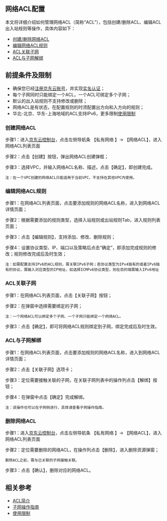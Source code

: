 ## **网络ACL配置**

本文将详细介绍如何管理网络ACL（简称“ACL”），包括创建/删除ACL、编辑ACL出入站规则等操作，具体内容如下：

- [创建/删除网络ACL](network-acl-configuration#user-content-1)
- [编辑网络ACL规则](network-acl-configuration#user-content-2)
- [ACL关联子网](network-acl-configuration#user-content-3)
- [ACL与子网解绑](network-acl-configuration#user-content-4)

## 前提条件及限制

- 确保您已经[注册京东云账号](https://user.jdcloud.com/register?returnUrl=https%3A%2F%2Fwww.jdcloud.com%2F)，并实现[实名认证](https://docs.jdcloud.com/cn/real-name-verification/introduction)；
- 每个子网同时只能绑定一个ACL，一个ACL可绑定多个子网；
- 默认的出入站规则不支持修改或删除；
- 网络ACL是有状态，在配置规则的时须配置出方向和入方向的规则；
- 华北-北京、华东-上海地域的ACL支持IPv6，更多限制[使用限制](../Introduction/Restrictions.md)

### **创建网络ACL**

<div id="user-content-1"> </div>

步骤1：进入[京东云控制台](https://console.jdcloud.com/overview)，点击左侧导航条 【私有网络 】-> 【网络ACL】，进入网络ACL列表页面

步骤2：点击【创建】按钮，弹出网络ACL创建弹框；

步骤3：选择VPC，并输入网络ACL名称、描述，点击【确定】，即创建完成。
```
注：在一个VPC创建的网络ACL只能适用于当前VPC，不支持在其他VPC内使用。
```


### **编辑网络ACL规则**

<div id="user-content-2"> </div>

步骤1：在网络ACL列表页面，点击要添加规则的网络ACL名称，进入到网络ACL详情页面；

步骤2：根据需要添加的规则类型，选择入站规则或出站规则Tab，进入规则列表页面；

步骤3：点击【编辑规则】，支持添加、修改、删除规则；

步骤4：设置协议类型、IP、端口以及策略后点击“确定”，即添加完成规则的修改；规则修改完成后及时生效；

    注：如需配置支持IPv6的ACL规则，需关联IPv6子网；若协议类型为IPv4独有的或者IPv6独有的协议，需输入对应类型的IP地址，如选择ICMPv6协议类型，则在目的端需输入IPv6地址



### **ACL关联子网**

<div id="user-content-3"> </div>

步骤1：在网络ACL列表页面，点击【关联子网】按钮；

步骤2：在弹窗中选择需要绑定的子网；

    注：一个网络ACL可以绑定多个子网、一个子网只能绑定一个网络ACL。

步骤3：点击【确定】，即可将网络ACL规则绑定到子网，绑定完成后及时生效。


### **ACL与子网解绑**

<div id="user-content-4"> </div>

步骤1：在网络ACL列表页面，点击要添加规则的网络ACL名称，进入到网络ACL详情页面；

步骤2：点击【关联子网】选项卡；

步骤3：定位需要接触关联的子网，在关联子网列表中的操作列点击【解绑】按钮；

步骤4：在弹窗中点击【确定】完成解绑。

    注：该操作也可以在子网侧进行，具体请查看子网操作指南。


### 删除网络ACL

步骤1：进入[京东云控制台](https://console.jdcloud.com/overview)，点击左侧导航条 【私有网络 】-> 【网络ACL】，进入网络ACL列表页面

步骤2：定位需要删除的网络ACL，在操作列点击【删除】，进入删除资源弹窗；

```
删除ACL之前，需与已关联的子网接触关联。
```

步骤3：点击【确认】，删除对应的网络ACL。

## 相关参考

- [ACL简介](../Introduction/Features/Network-ACL-Features.md)
- [子网操作指南](Subnet-Configuration.md)
- [使用限制](../Introduction/Restrictions.md)
